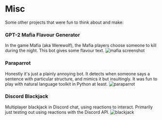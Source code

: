 # Misc
Some other projects that were fun to think about and make:

### GPT-2 Mafia Flavour Generator
In the game Mafia (aka Werewolf), the Mafia players choose someone to kill during the night. This bot gives some flavour text.
![mafia screenshot](/page/images/mafia.bmp)

### Paraparrot
Honestly it's just a plainly annoying bot. It detects when someone says a sentence with particular structure, and mimics it but insultingly. It was fun to play with natural language toolkit in Python at least.
![paraparrot](/page/images/paraparrot.png)

### Discord Blackjack
Multiplayer blackjack in Discord chat, using reactions to interact. Primarily just testing out using reactions with the Discord API.
![blackjack](/page/images/blackjack.png)

